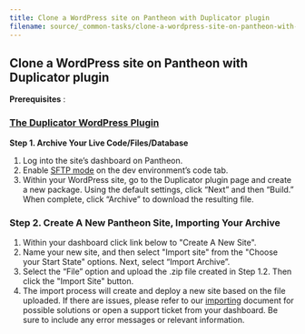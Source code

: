 ```yaml
---
title: Clone a WordPress site on Pantheon with Duplicator plugin
filename: source/_common-tasks/clone-a-wordpress-site-on-pantheon-with-duplicator-plugin.md
---
```


## Clone a WordPress site on Pantheon with Duplicator plugin
**Prerequisites** :
### [The Duplicator WordPress Plugin](https://wordpress.org/plugins/duplicator/)  
**Step 1. Archive Your Live Code/Files/Database**

1. Log into the site’s dashboard on Pantheon.
2. Enable [SFTP mode](/documentation/getting-started/developing-on-pantheon-directly-with-sftp-mode/-enabling-sftp-mode) on the dev environment’s code tab.
3. Within your WordPress site, go to the Duplicator plugin page and create a new package. Using the default settings, click “Next” and then “Build.” When complete, click “Archive” to download the resulting file.

### **Step 2. Create A New Pantheon Site​, Importing Your Archive**

1. Within your dashboard click link below to "Create A New Site".
2. Name your new site, and then select "Import site" from the "Choose your Start State" options. Next, select “Import Archive”.
3. Select the “File” option and upload the .zip file created in Step 1.2. Then click the "Import Site" button.
4. The import process will create and deploy a new site based on the file uploaded. If there are issues, please refer to our [importing](/documentation/advanced-topics/importing-an-existing-drupal-site-to-pantheon/-importing-an-existing-site) document for possible solutions or open a support ticket from your dashboard. Be sure to include any error messages or relevant information.
